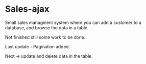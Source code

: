 # Sales-ajax

Small sales managment system where you can add a customer to a database, and browse the data in a table.

Not finished still some work to be done.

Last update - Pagination added. 

Next -> update and delete data in the table. 

